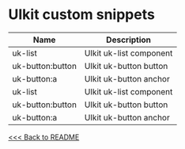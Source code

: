 # UIkit custom snippets

Name | Description
-----|-----
uk-list | UIkit uk-list component
uk-button:button | UIkit uk-button button
uk-button:a | UIkit uk-button anchor
uk-list | UIkit uk-list component
uk-button:button | UIkit uk-button button
uk-button:a | UIkit uk-button anchor

[<<< Back to README](https://github.com/Bixie/intellij-uikit#list-of-templates)